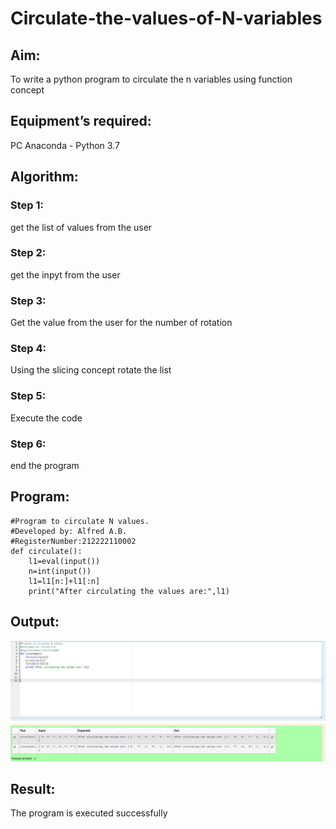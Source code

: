 # Circulate-the-values-of-N-variables
## Aim:
To write a python program to circulate the n variables using function concept
## Equipment’s required:
PC
Anaconda - Python 3.7
## Algorithm: 
### Step 1: 
get the list of values from the user
### Step 2: 
get the inpyt from the user
### Step 3: 
Get the value from the user for the number of rotation
### Step 4: 
Using the slicing concept rotate the list

### Step 5: 
Execute the code
### Step 6: 
end the program
## Program:
```
#Program to circulate N values.
#Developed by: Alfred A.B.
#RegisterNumber:212222110002
def circulate():
    l1=eval(input())
    n=int(input())
    l1=l1[n:]+l1[:n]
    print("After circulating the values are:",l1)
```

## Output:
![output](./pyexp2.png)

## Result:
 The program is executed successfully
